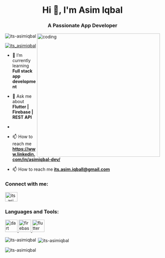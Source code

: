 <h1 align="center">Hi 👋, I'm Asim Iqbal</h1>
<h3 align="center">A Passionate App Developer</h3>
<img align="right" alt="coding" width="400" src="https://cdn.dribbble.com/users/330915/screenshots/3587000/10_coding_dribbble.gif"

<p align="left"> <img src="https://komarev.com/ghpvc/?username=its-asimiqbal&label=Profile%20views&color=0e75b6&style=flat" alt="its-asimiqbal" /> </p>

<p align="left"> <a href="https://twitter.com/its_asimiqbal" target="blank"><img src="https://img.shields.io/twitter/follow/its_asimiqbal?logo=twitter&style=for-the-badge" alt="its_asimiqbal" /></a> </p>

- 🌱 I’m currently learning **Full stack app development**

- 💬 Ask me about **Flutter | Firebase | REST API**
- 
- 📫 How to reach me **https://www.linkedin.com/in/asimiqbal-dev/**

- 📫 How to reach me **its.asim.iqball@gmail.com**

<h3 align="left">Connect with me:</h3>
<p align="left">
<a href="https://twitter.com/its_asimiqbal" target="blank"><img align="center" src="https://raw.githubusercontent.com/rahuldkjain/github-profile-readme-generator/master/src/images/icons/Social/twitter.svg" alt="its_asimiqbal" height="30" width="40" /></a>
</p>

<h3 align="left">Languages and Tools:</h3>
<p align="left"> <a href="https://dart.dev" target="_blank" rel="noreferrer"> <img src="https://www.vectorlogo.zone/logos/dartlang/dartlang-icon.svg" alt="dart" width="40" height="40"/> </a> <a href="https://firebase.google.com/" target="_blank" rel="noreferrer"> <img src="https://www.vectorlogo.zone/logos/firebase/firebase-icon.svg" alt="firebase" width="40" height="40"/> </a> <a href="https://flutter.dev" target="_blank" rel="noreferrer"> <img src="https://www.vectorlogo.zone/logos/flutterio/flutterio-icon.svg" alt="flutter" width="40" height="40"/> </a> </p>

<p><img align="left" src="https://github-readme-stats.vercel.app/api/top-langs?username=its-asimiqbal&show_icons=true&locale=en&layout=compact" alt="its-asimiqbal" /></p>

<p>&nbsp;<img align="center" src="https://github-readme-stats.vercel.app/api?username=its-asimiqbal&show_icons=true&locale=en" alt="its-asimiqbal" /></p>

<p><img align="center" src="https://github-readme-streak-stats.herokuapp.com/?user=its-asimiqbal&" alt="its-asimiqbal" /></p>
